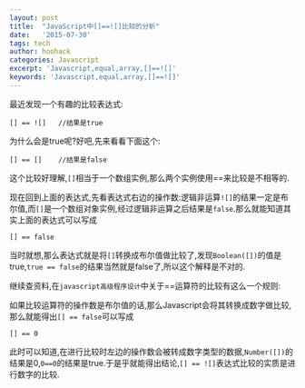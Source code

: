 ```yaml
---
layout: post
title:  "JavaScript中[]==![]比较的分析"
date:   '2015-07-30'
tags: tech
author: hoohack
categories: Javascript
excerpt: 'Javascript,equal,array,[]==![]'
keywords: 'Javascript,equal,array,[]==![]'
---
```


最近发现一个有趣的比较表达式:

    [] == ![]   //结果是true

为什么会是true呢?好吧,先来看看下面这个:

    [] == []    //结果是false

这个比较好理解,`[]`相当于一个数组实例,那么两个实例使用==来比较是不相等的.



现在回到上面的表达式,先看表达式右边的操作数:逻辑非运算`![]`的结果一定是布尔值,而`[]`是一个数组对象实例,经过逻辑非运算之后结果是`false`.那么就能知道其实上面的表达式可以写成

    [] == false

当时就想,那么表达式就是将`[]`转换成布尔值做比较了,发现`Boolean([])`的值是true,`true == false`的结果当然就是false了,所以这个解释是不对的.

继续查资料,在``javascript高级程序设计``中关于==运算符的比较有这么一个规则:

如果比较运算符的操作数是布尔值的话,那么Javascript会将其转换成数字做比较,那么就能得出`[] == false`可以写成

    [] == 0

此时可以知道,在进行比较时左边的操作数会被转成数字类型的数据,`Number([])`的结果是0,`0==0`的结果是true.于是乎就能得出结论,`[] == ![]`表达式比较的实质是进行数字的比较.
